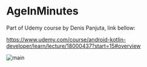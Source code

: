 # AgeInMinutes
Part of Udemy course by Denis Panjuta, link bellow: 

https://www.udemy.com/course/android-kotlin-developer/learn/lecture/18000437?start=15#overview

![main](https://firebasestorage.googleapis.com/v0/b/general-data-63fcf.appspot.com/o/Age%20in%20minutes%20main.png?alt=media&token=9b3eb544-43b5-42c5-b576-b48a50a68863)
